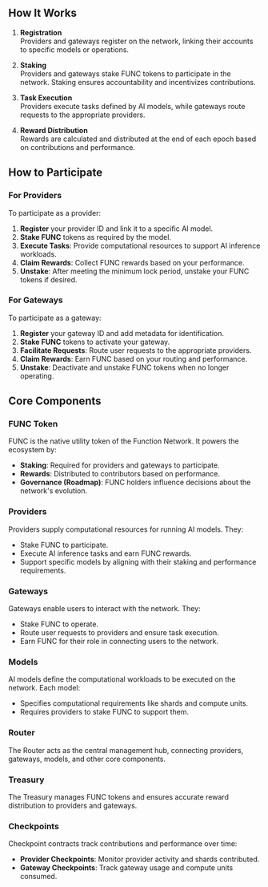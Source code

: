 ## How It Works

1. **Registration**  
   Providers and gateways register on the network, linking their accounts to specific models or operations.

2. **Staking**  
   Providers and gateways stake FUNC tokens to participate in the network. Staking ensures accountability and incentivizes contributions.

3. **Task Execution**  
   Providers execute tasks defined by AI models, while gateways route requests to the appropriate providers.

4. **Reward Distribution**  
   Rewards are calculated and distributed at the end of each epoch based on contributions and performance.

## How to Participate

### For Providers

To participate as a provider:

1. **Register** your provider ID and link it to a specific AI model.
2. **Stake FUNC** tokens as required by the model.
3. **Execute Tasks**: Provide computational resources to support AI inference workloads.
4. **Claim Rewards**: Collect FUNC rewards based on your performance.
5. **Unstake**: After meeting the minimum lock period, unstake your FUNC tokens if desired.

### For Gateways

To participate as a gateway:

1. **Register** your gateway ID and add metadata for identification.
2. **Stake FUNC** tokens to activate your gateway.
3. **Facilitate Requests**: Route user requests to the appropriate providers.
4. **Claim Rewards**: Earn FUNC based on your routing and performance.
5. **Unstake**: Deactivate and unstake FUNC tokens when no longer operating.

## Core Components

### **FUNC Token**

FUNC is the native utility token of the Function Network. It powers the ecosystem by:

- **Staking**: Required for providers and gateways to participate.
- **Rewards**: Distributed to contributors based on performance.
- **Governance (Roadmap)**: FUNC holders influence decisions about the network's evolution.

### **Providers**

Providers supply computational resources for running AI models. They:

- Stake FUNC to participate.
- Execute AI inference tasks and earn FUNC rewards.
- Support specific models by aligning with their staking and performance requirements.

### **Gateways**

Gateways enable users to interact with the network. They:

- Stake FUNC to operate.
- Route user requests to providers and ensure task execution.
- Earn FUNC for their role in connecting users to the network.

### **Models**

AI models define the computational workloads to be executed on the network. Each model:

- Specifies computational requirements like shards and compute units.
- Requires providers to stake FUNC to support them.

### **Router**

The Router acts as the central management hub, connecting providers, gateways, models, and other core components.

### **Treasury**

The Treasury manages FUNC tokens and ensures accurate reward distribution to providers and gateways.

### **Checkpoints**

Checkpoint contracts track contributions and performance over time:

- **Provider Checkpoints**: Monitor provider activity and shards contributed.
- **Gateway Checkpoints**: Track gateway usage and compute units consumed.

